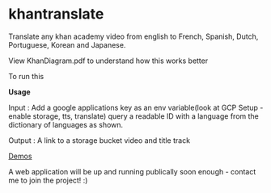 # khantranslate
Translate any khan academy video from english to French, Spanish, Dutch, Portuguese, Korean and Japanese. 

View KhanDiagram.pdf to understand how this works better

To run this 

<b>Usage</b>

Input : 
Add a google applications key as an env variable(look at GCP Setup - enable storage, tts, translate) 
query a readable ID with a language from the dictionary of languages as shown. 

Output : 
A link to a storage bucket video and title track

[Demos](https://drive.google.com/drive/folders/1T7qyPRrZmO4hOY1pF5-Z58ZWHkmV988U?usp=sharing)

A web application will be up and running publically soon enough - contact me to join the project! :) 
